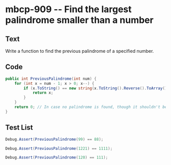 # mbcp-909 -- Find the largest palindrome smaller than a number

## Text

Write a function to find the previous palindrome of a specified number.

## Code

```csharp
public int PreviousPalindrome(int num) {
    for (int x = num - 1; x > 0; x--) {
        if (x.ToString() == new string(x.ToString().Reverse().ToArray())) {
            return x;
        }
    }
    return 0; // In case no palindrome is found, though it shouldn't be needed based on problem constraints.
}
```

## Test List

```csharp
Debug.Assert(PreviousPalindrome(99) == 88);
```

```csharp
Debug.Assert(PreviousPalindrome(1221) == 1111);
```

```csharp
Debug.Assert(PreviousPalindrome(120) == 111);
```
